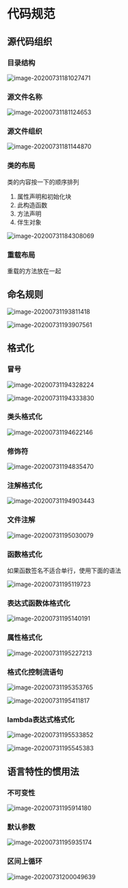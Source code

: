 # 代码规范

## 源代码组织

### 目录结构

![image-20200731181027471](http://img.fosuchao.com/image-20200731181027471.png)

### 源文件名称

![image-20200731181124653](http://img.fosuchao.com/image-20200731181124653.png)

### 源文件组织

![image-20200731181144870](http://img.fosuchao.com/image-20200731181144870.png)

### 类的布局

类的内容按一下的顺序排列

1. 属性声明和初始化块
2. 此构造函数
3. 方法声明
4. 伴生对象

![image-20200731184308069](http://img.fosuchao.com/image-20200731184308069.png)

### 重载布局

重载的方法放在一起

## 命名规则

![image-20200731193811418](http://img.fosuchao.com/image-20200731193811418.png)

![image-20200731193907561](http://img.fosuchao.com/image-20200731193907561.png)

## 格式化

### 冒号

![image-20200731194328224](http://img.fosuchao.com/image-20200731194328224.png)

![image-20200731194333830](http://img.fosuchao.com/image-20200731194333830.png)

### 类头格式化

![image-20200731194622146](http://img.fosuchao.com/image-20200731194622146.png)

### 修饰符

![image-20200731194835470](http://img.fosuchao.com/image-20200731194835470.png)

### 注解格式化

![image-20200731194903443](http://img.fosuchao.com/image-20200731194903443.png)

### 文件注解

![image-20200731195030079](http://img.fosuchao.com/image-20200731195030079.png)

### 函数格式化

如果函数签名不适合单行，使用下面的语法

![image-20200731195119723](http://img.fosuchao.com/image-20200731195119723.png)

### 表达式函数体格式化

![image-20200731195140191](http://img.fosuchao.com/image-20200731195140191.png)

### 属性格式化

![image-20200731195227213](http://img.fosuchao.com/image-20200731195227213.png)

### 格式化控制流语句

![image-20200731195353765](http://img.fosuchao.com/image-20200731195353765.png)

![image-20200731195411817](http://img.fosuchao.com/image-20200731195411817.png)

### lambda表达式格式化

![image-20200731195533852](http://img.fosuchao.com/image-20200731195533852.png)

![image-20200731195545383](http://img.fosuchao.com/image-20200731195545383.png)

## 语言特性的惯用法

### 不可变性

![image-20200731195914180](http://img.fosuchao.com/image-20200731195914180.png)

### 默认参数

![image-20200731195935174](http://img.fosuchao.com/image-20200731195935174.png)

### 区间上循环

![image-20200731200049639](http://img.fosuchao.com/image-20200731200049639.png)